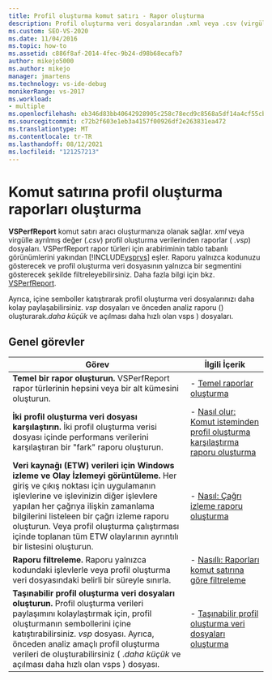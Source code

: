 ```yaml
---
title: Profil oluşturma komut satırı - Rapor oluşturma
description: Profil oluşturma veri dosyalarından .xml veya .csv (virgülle ayrılmış değer) oluşturmak için VSPerfReport komut satırı aracını kullanmayı öğrenin.
ms.custom: SEO-VS-2020
ms.date: 11/04/2016
ms.topic: how-to
ms.assetid: c886f8af-2014-4fec-9b24-d98b68ecafb7
author: mikejo5000
ms.author: mikejo
manager: jmartens
ms.technology: vs-ide-debug
monikerRange: vs-2017
ms.workload:
- multiple
ms.openlocfilehash: eb346d83bb40642928905c258c78ecd9c8568a5df14a4cf55cb4e625cd74d4e7
ms.sourcegitcommit: c72b2f603e1eb3a4157f00926df2e263831ea472
ms.translationtype: MT
ms.contentlocale: tr-TR
ms.lasthandoff: 08/12/2021
ms.locfileid: "121257213"
---
```

# <a name="create-profiler-reports-from-the-command-line"></a>Komut satırına profil oluşturma raporları oluşturma
**VSPerfReport** komut satırı aracı oluşturmanıza olanak sağlar. *xml* veya virgülle ayrılmış değer (.*csv*) profil oluşturma verilerinden raporlar ( .*vsp*) dosyaları. VSPerfReport rapor türleri için arabiriminin tablo tabanlı görünümlerini yakından [!INCLUDE[vsprvs](../code-quality/includes/vsprvs_md.md)] eşler. Raporu yalnızca kodunuzu gösterecek ve profil oluşturma veri dosyasının yalnızca bir segmentini gösterecek şekilde filtreleyebilirsiniz. Daha fazla bilgi için bkz. [VSPerfReport](../profiling/vsperfreport.md).

 Ayrıca, içine semboller katıştırarak profil oluşturma veri dosyalarınızı daha kolay paylaşabilirsiniz. *vsp* dosyaları ve önceden analiz raporu () oluşturarak.*daha küçük* ve açılması daha hızlı olan vsps ) dosyaları.

## <a name="common-tasks"></a>Genel görevler

|Görev|İlgili İçerik|
|----------|---------------------|
|**Temel bir rapor oluşturun.** VSPerfReport rapor türlerinin hepsini veya bir alt kümesini oluşturun.|-   [Temel raporlar oluşturma](../profiling/creating-basic-profiling-reports-from-the-command-line.md)|
|**İki profil oluşturma veri dosyası karşılaştırın.** İki profil oluşturma verisi dosyası içinde performans verilerini karşılaştıran bir "fark" raporu oluşturun.|-   [Nasıl olur: Komut isteminden profil oluşturma karşılaştırma raporu oluşturma](../profiling/how-to-create-a-profiler-comparison-report-from-a-command-prompt.md)|
|**Veri kaynağı (ETW) verileri için Windows izleme ve Olay İzlemeyi görüntüleme.** Her giriş ve çıkış noktası için uygulamanın işlevlerine ve işlevinizin diğer işlevlere yapılan her çağrıya ilişkin zamanlama bilgilerini listeleen bir çağrı izleme raporu oluşturun. Veya profil oluşturma çalıştırması içinde toplanan tüm ETW olaylarının ayrıntılı bir listesini oluşturun.|-   [Nasıl: Çağrı izleme raporu oluşturma](../profiling/how-to-create-a-profiling-tools-call-trace-report.md)|
|**Raporu filtreleme.** Raporu yalnızca kodundaki işlevlerle veya profil oluşturma veri dosyasındaki belirli bir süreyle sınırla.|-   [Nasıllı: Raporları komut satırına göre filtreleme](../profiling/how-to-filter-reports-from-the-command-line.md)|
|**Taşınabilir profil oluşturma veri dosyaları oluşturun.** Profil oluşturma verileri paylaşımını kolaylaştırmak için, profil oluşturmanın sembollerini içine katıştırabilirsiniz. *vsp* dosyası. Ayrıca, önceden analiz amaçlı profil oluşturma verileri de oluşturabilirsiniz ( .*daha küçük* ve açılması daha hızlı olan vsps ) dosyası.|-   [Taşınabilir profil oluşturma veri dosyaları oluşturma](../profiling/creating-portable-profiling-data-files-from-the-command-line.md)|
